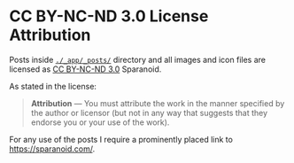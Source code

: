 # CC BY-NC-ND 3.0 License Attribution

Posts inside [`./_app/_posts/`](_app/_posts/) directory and all images and icon files are licensed as [CC BY-NC-ND 3.0](https://creativecommons.org/licenses/by-nc-nd/3.0/) Sparanoid.

As stated in the license:
> **Attribution** — You must attribute the work in the manner specified by the author or licensor (but not in any way that suggests that they endorse you or your use of the work).

For any use of the posts I require a prominently placed link to <https://sparanoid.com/>.
